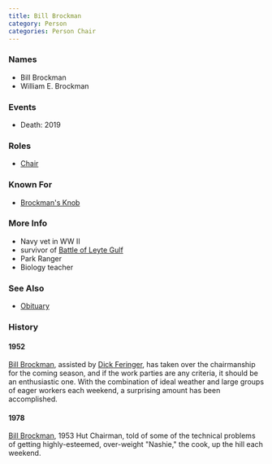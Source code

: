 ```yaml
---
title: Bill Brockman
category: Person
categories: Person Chair
---
```


### Names

- Bill Brockman
- William E. Brockman

### Events

- Death: 2019

### Roles

* [Chair](Chair)

### Known For

* [Brockman's Knob](Brockman's-Knob)

### More Info

* Navy vet in WW II
* survivor of [Battle of Leyte Gulf][blg]
* Park Ranger
* Biology teacher

### See Also

* [Obituary][obit]

### History

#### 1952

[Bill Brockman](Bill-Brockman), assisted by [Dick Feringer](Dick-Feringer), has taken over the chairmanship for the coming season, and if the work parties are any criteria, it should be an enthusiastic one. With the combination of ideal weather and large groups of eager workers each weekend, a surprising amount has been accomplished.

#### 1978

[Bill Brockman](Bill-Brockman), 1953 Hut Chairman, told of some of the technical problems of getting highly-esteemed, over-weight "Nashie," the cook, up the hill each weekend.

[blg]: https://en.wikipedia.org/wiki/Battle_of_Leyte_Gulf
[obit]: https://www.legacy.com/obituaries/seattletimes/obituary.aspx?n=william-e-brockman&pid=192988486